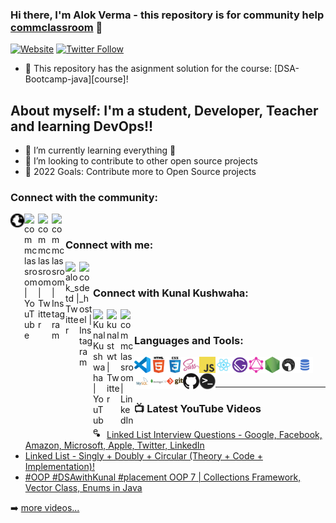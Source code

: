 ### Hi there, I'm Alok Verma - this repository is for community help [commclassroom][website] 👋 

[![Website](https://img.shields.io/website?label=commclassroom.org&style=for-the-badge&url=https%3A%2F%2Fcommclassroom.com)](https://commclassroom.org)
[![Twitter Follow](https://img.shields.io/twitter/follow/commclassroom?color=1DA1F2&logo=twitter&style=for-the-badge)](https://twitter.com/intent/follow?original_referer=https%3A%2F%2Fgithub.com%2Fcommclassroom&screen_name=commclassroom)

- 🔭 This repository has the asignment solution for the course: [DSA-Bootcamp-java][course]!

## About myself: I'm a student, Developer, Teacher and learning DevOps!!

- 🌱 I’m currently learning everything 🤣
- 👯 I’m looking to contribute to other open source projects
- 🥅 2022 Goals: Contribute more to Open Source projects

### Connect with the community:

[<img align="left" alt="commclassroom.org" width="22px" src="https://raw.githubusercontent.com/iconic/open-iconic/master/svg/globe.svg" />][website]
[<img align="left" alt="commclassroom | YouTube" width="22px" src="https://cdn.jsdelivr.net/npm/simple-icons@v3/icons/youtube.svg" />][youtube]
[<img align="left" alt="commclassroom | Twitter" width="22px" src="https://cdn.jsdelivr.net/npm/simple-icons@v3/icons/twitter.svg" />][twitter]
[<img align="left" alt="commclassroom | Instagram" width="22px" src="https://cdn.jsdelivr.net/npm/simple-icons@v3/icons/instagram.svg" />][instagram]

<br />

### Connect with me:

[<img align="left" alt="alok_std | Twitter" width="22px" src="https://cdn.jsdelivr.net/npm/simple-icons@v3/icons/twitter.svg" />][twitterme]
[<img align="left" alt="code_hostel | Instagram" width="22px" src="https://cdn.jsdelivr.net/npm/simple-icons@v3/icons/instagram.svg" />][instagramme]

<br />

### Connect with Kunal Kushwaha:

[<img align="left" alt="KunalKushwaha | YouTube" width="22px" src="https://cdn.jsdelivr.net/npm/simple-icons@v3/icons/youtube.svg" />][youtubeK]
[<img align="left" alt="kunalstwt | Twitter" width="22px" src="https://cdn.jsdelivr.net/npm/simple-icons@v3/icons/twitter.svg" />][twitterK]
[<img align="left" alt="commclassroom | LinkedIn" width="22px" src="https://cdn.jsdelivr.net/npm/simple-icons@v3/icons/linkedin.svg" />][linkedinK]

<br />

### Languages and Tools:

[<img align="left" alt="Visual Studio Code" width="26px" src="https://raw.githubusercontent.com/github/explore/80688e429a7d4ef2fca1e82350fe8e3517d3494d/topics/visual-studio-code/visual-studio-code.png" />][DSAplaylist]
[<img align="left" alt="HTML5" width="26px" src="https://raw.githubusercontent.com/github/explore/80688e429a7d4ef2fca1e82350fe8e3517d3494d/topics/html/html.png" />][DSAplaylist]
[<img align="left" alt="CSS3" width="26px" src="https://raw.githubusercontent.com/github/explore/80688e429a7d4ef2fca1e82350fe8e3517d3494d/topics/css/css.png" />][cssplaylist]
[<img align="left" alt="Sass" width="26px" src="https://raw.githubusercontent.com/github/explore/80688e429a7d4ef2fca1e82350fe8e3517d3494d/topics/sass/sass.png" />][cssplaylist]
[<img align="left" alt="JavaScript" width="26px" src="https://raw.githubusercontent.com/github/explore/80688e429a7d4ef2fca1e82350fe8e3517d3494d/topics/javascript/javascript.png" />][jsplaylist]
[<img align="left" alt="React" width="26px" src="https://raw.githubusercontent.com/github/explore/80688e429a7d4ef2fca1e82350fe8e3517d3494d/topics/react/react.png" />][reactplaylist]
[<img align="left" alt="Gatsby" width="26px" src="https://raw.githubusercontent.com/github/explore/e94815998e4e0713912fed477a1f346ec04c3da2/topics/gatsby/gatsby.png" />][DSAplaylist]
[<img align="left" alt="GraphQL" width="26px" src="https://raw.githubusercontent.com/github/explore/80688e429a7d4ef2fca1e82350fe8e3517d3494d/topics/graphql/graphql.png" />][DSAplaylist]
[<img align="left" alt="Node.js" width="26px" src="https://raw.githubusercontent.com/github/explore/80688e429a7d4ef2fca1e82350fe8e3517d3494d/topics/nodejs/nodejs.png" />][DSAplaylist]
[<img align="left" alt="Deno" width="26px" src="https://raw.githubusercontent.com/github/explore/361e2821e2dea67711cde99c9c40ed357061cf27/topics/deno/deno.png" />][DSAplaylist]
[<img align="left" alt="SQL" width="26px" src="https://raw.githubusercontent.com/github/explore/80688e429a7d4ef2fca1e82350fe8e3517d3494d/topics/sql/sql.png" />][DSAplaylist]
[<img align="left" alt="MySQL" width="26px" src="https://raw.githubusercontent.com/github/explore/80688e429a7d4ef2fca1e82350fe8e3517d3494d/topics/mysql/mysql.png" />][DSAplaylist]
[<img align="left" alt="MongoDB" width="26px" src="https://raw.githubusercontent.com/github/explore/80688e429a7d4ef2fca1e82350fe8e3517d3494d/topics/mongodb/mongodb.png" />][DSAplaylist]
[<img align="left" alt="Git" width="26px" src="https://raw.githubusercontent.com/github/explore/80688e429a7d4ef2fca1e82350fe8e3517d3494d/topics/git/git.png" />][DSAplaylist]
[<img align="left" alt="GitHub" width="26px" src="https://raw.githubusercontent.com/github/explore/78df643247d429f6cc873026c0622819ad797942/topics/github/github.png" />][DSAplaylist]
[<img align="left" alt="Terminal" width="26px" src="https://raw.githubusercontent.com/github/explore/80688e429a7d4ef2fca1e82350fe8e3517d3494d/topics/terminal/terminal.png" />][DSAplaylist]

<br />
<br />

---

### 📺 Latest YouTube Videos

<!-- YOUTUBE:START -->
- [Linked List Interview Questions - Google, Facebook, Amazon, Microsoft, Apple, Twitter, LinkedIn](https://www.youtube.com/watch?v=70tx7KcMROc&list=PL9gnSGHSqcnr_DxHsP7AW9ftq0AtAyYqJ&index=41)
- [Linked List - Singly + Doubly + Circular (Theory + Code + Implementation)!](https://www.youtube.com/watch?v=58YbpRDc4yw&list=PL9gnSGHSqcnr_DxHsP7AW9ftq0AtAyYqJ&index=40)
- [#OOP #DSAwithKunal #placement
OOP 7 | Collections Framework, Vector Class, Enums in Java](https://www.youtube.com/watch?v=9ogGan-R1pc&list=PL9gnSGHSqcnr_DxHsP7AW9ftq0AtAyYqJ&index=39)
<!-- YOUTUBE:END -->

➡️ [more videos...](https://www.youtube.com/c/KunalKushwaha)

[website]: https://www.commclassroom.org/
[twitter]: https://twitter.com/commclassroom
[twitterK]: https://twitter.com/kunalstwt
[twitterme]: https://twitter.com/alok_std
[youtube]: https://youtube.com/commclassroom
[youtubeK]: https://www.youtube.com/c/KunalKushwaha
[instagram]: https://instagram.com/commclassroom
[instagramme]: https://instagram.com/code_hostel
[linkedin]: https://linkedin.com/in/commclassroom
[linkedinK]: https://www.linkedin.com/in/kunal-kushwaha/
[DSAplaylist]: https://youtube.com/playlist?list=PL9gnSGHSqcnr_DxHsP7AW9ftq0AtAyYqJ
[jsplaylist]: https://youtube.com/playlist?list=PL9gnSGHSqcnr_DxHsP7AW9ftq0AtAyYqJ
[cssplaylist]: https://youtube.com/playlist?list=PL9gnSGHSqcnr_DxHsP7AW9ftq0AtAyYqJ
[reactplaylist]: https://youtube.complaylistlist=PL9gnSGHSqcnr_DxHsP7AW9ftq0AtAyYqJ